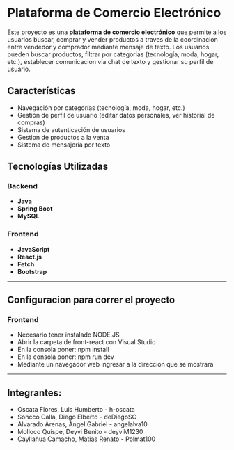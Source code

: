 # Plataforma de Comercio Electrónico

Este proyecto es una **plataforma de comercio electrónico** que permite a los usuarios buscar, comprar y vender productos a traves de la coordinacion entre vendedor y comprador mediante mensaje de texto. Los usuarios pueden buscar productos, filtrar por categorias (tecnología, moda, hogar, etc.), establecer comunicacion via chat de texto y gestionar su perfil de usuario.

## Características

- Navegación por categorías (tecnología, moda, hogar, etc.)
- Gestión de perfil de usuario (editar datos personales, ver historial de compras)
- Sistema de autenticación de usuarios
- Gestion de productos a la venta
- Sistema de mensajeria por texto

## Tecnologías Utilizadas

### Backend

- **Java**
- **Spring Boot**
- **MySQL**

### Frontend

- **JavaScript**
- **React.js**
- **Fetch**
- **Bootstrap**
_______________________________________________________________________

## Configuracion para correr el proyecto

### Frontend
- Necesario tener instalado NODE.JS
- Abrir la carpeta de front-react con Visual Studio
- En la consola poner: npm install
- En la consola poner: npm run dev
- Mediante un navegador web ingresar a la direccion que se mostrara

_______________________________________________________________________

## Integrantes:
- Oscata Flores, Luis Humberto - h-oscata
- Soncco Calla, Diego Elberto - deDiegoSC
- Alvarado Arenas, Angel Gabriel - angelalva10
- Molloco Quispe, Deyvi Benito - deyviM1230
- Cayllahua Camacho, Matias Renato - Polmat100

